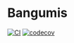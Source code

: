 # Bangumis

[![CI](https://github.com/yqwu905/Bangumis.jl/actions/workflows/RunTests.yml/badge.svg)](https://github.com/yqwu905/Bangumis.jl/actions/workflows/RunTests.yml)
[![codecov](https://codecov.io/gh/yqwu905/Bangumis.jl/branch/main/graph/badge.svg?token=GGCXN7NXA4)](https://codecov.io/gh/yqwu905/Bangumis.jl)

